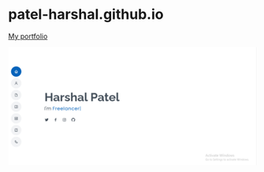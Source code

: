 # patel-harshal.github.io
[My portfolio](https://patel-harshal.github.io/)

<img src="website.PNG" alt="My cool logo"/>
